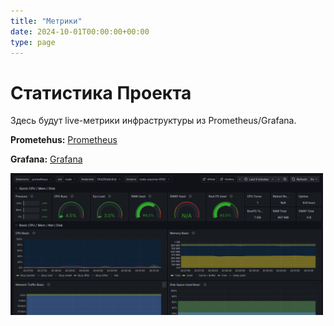 ```yaml
---
title: "Метрики"
date: 2024-10-01T00:00:00+00:00
type: page
---
```


# Статистика Проекта

<p>Здесь будут live-метрики инфраструктуры из Prometheus/Grafana.</p>

**Prometehus:** [Prometheus](https://prometheus.e-petko.dev/targets)

**Grafana:** [Grafana](https://grafana.e-petko.dev/dashboards)




<img src="static/metric-diag.png" alt="Диаграмма метрик" width="500">  <!-- Добавь свою диаграмму в static/metric-diag.webp -->